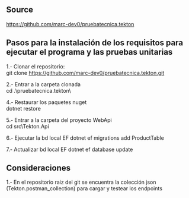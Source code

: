 ## Source

https://github.com/marc-dev0/pruebatecnica.tekton

## Pasos para la instalación de los requisitos para ejecutar el programa y las pruebas unitarias
1.- Clonar el repositorio:\
git clone https://github.com/marc-dev0/pruebatecnica.tekton.git

2.- Entrar a la carpeta clonada\
cd .\pruebatecnica.tekton\

4.- Restaurar los paquetes nuget\
dotnet restore

5.- Entrar a la carpeta del proyecto WebApi\
cd src\Tekton.Api

6.- Ejecutar la bd local EF
dotnet ef migrations add ProductTable

7.- Actualizar bd local EF
dotnet ef database update

## Consideraciones
1.- En el repositorio raiz del git se encuentra la colección json (Tekton.postman_collection) para cargar y testear los endpoints 